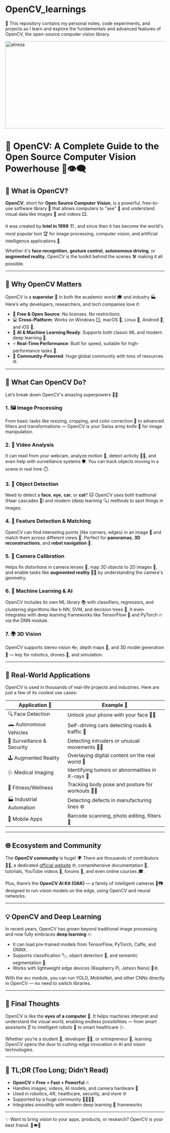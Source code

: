# OpenCV_learnings
📸 This repository contains my personal notes, code experiments, and projects as I learn and explore the fundamentals and advanced features of OpenCV, the open-source computer vision library.


<img width="1284" height="276" alt="alireza" src="https://github.com/user-attachments/assets/e024fd79-6d4f-4f8b-a136-c0a924bcb7c3" />


# 🌟 OpenCV: A Complete Guide to the Open Source Computer Vision Powerhouse 🚀👁️‍🗨️

## 👋 What is OpenCV?

**OpenCV**, short for **Open Source Computer Vision**, is a powerful, free-to-use software library 🎁 that allows computers to "see" 👀 and understand visual data like images 📸 and videos 🎞️.

It was created by **Intel in 1999** 🏗️, and since then it has become the world's most popular tool 🏆 for image processing, computer vision, and artificial intelligence applications 🤖.

Whether it's **face recognition**, **gesture control**, **autonomous driving**, or **augmented reality**, OpenCV is the toolkit behind the scenes 🛠️ making it all possible.

---

## 🎯 Why OpenCV Matters

OpenCV is a **superstar** 🌟 in both the academic world 🎓 and industry 🏭. Here’s why developers, researchers, and tech companies love it:

* 💸 **Free & Open Source**: No licenses. No restrictions.
* 💻 **Cross-Platform**: Works on Windows 🪟, macOS 🍎, Linux 🐧, Android 🤖, and iOS 📱.
* 🧠 **AI & Machine Learning Ready**: Supports both classic ML and modern deep learning 🧠.
* ⚡ **Real-Time Performance**: Built for speed, suitable for high-performance tasks 🚀.
* 🤝 **Community-Powered**: Huge global community with tons of resources 🌐.

---

## 🧱 What Can OpenCV Do?

Let’s break down OpenCV's amazing superpowers 🦸‍♂️:

### 1. 🖼️ Image Processing

From basic tasks like resizing, cropping, and color correction 🌈 to advanced filters and transformations — OpenCV is your Swiss army knife 🔪 for image manipulation.

### 2. 🎥 Video Analysis

It can read from your webcam, analyze motion 🕺, detect activity 🚶‍♂️, and even help with surveillance systems 🛡️. You can track objects moving in a scene in real time ⏱️.

### 3. 🧍 Object Detection

Need to detect a **face**, **eye**, **car**, or **cat**? 🐱 OpenCV uses both traditional (Haar cascades 📐) and modern (deep learning 🔍) methods to spot things in images.

### 4. 🧩 Feature Detection & Matching

OpenCV can find interesting points (like corners, edges) in an image 📍 and match them across different views 🧭. Perfect for **panoramas**, **3D reconstructions**, and **robot navigation** 🤖.

### 5. 📸 Camera Calibration

Helps fix distortions in camera lenses 🎯, map 3D objects to 2D images 📐, and enable tasks like **augmented reality** 🧙‍♂️ by understanding the camera's geometry.

### 6. 🧠 Machine Learning & AI

OpenCV includes its own ML library 📚 with classifiers, regressors, and clustering algorithms like k-NN, SVM, and decision trees 🌳. It even integrates with deep learning frameworks like TensorFlow 🧠 and PyTorch 🔥 via the DNN module.

### 7. 🌍 3D Vision

OpenCV supports stereo vision 👓, depth maps 🌊, and 3D model generation 🧱 — key for robotics, drones 🚁, and simulation.

---

## 🤖 Real-World Applications

OpenCV is used in thousands of real-life projects and industries. Here are just a few of its coolest use cases:

| Application 🌟             | Example 🚀                                        |
| -------------------------- | ------------------------------------------------- |
| 🔍 Face Detection          | Unlock your phone with your face 🧑‍💻            |
| 🛻 Autonomous Vehicles     | Self-driving cars detecting roads & traffic 🚦    |
| 🛑 Surveillance & Security | Detecting intruders or unusual movements 🕵️‍♂️   |
| 🕹️ Augmented Reality      | Overlaying digital content on the real world 🧠   |
| 🩺 Medical Imaging         | Identifying tumors or abnormalities in X-rays 🧬  |
| 💪 Fitness/Wellness        | Tracking body pose and posture for workouts 🧘‍♀️ |
| 🏭 Industrial Automation   | Detecting defects in manufacturing lines ⚙️       |
| 📱 Mobile Apps             | Barcode scanning, photo editing, filters 🎨       |

---

## 🌐 Ecosystem and Community

The **OpenCV community** is huge! 🌍 There are thousands of contributors 🧑‍💻, a dedicated [official website](https://opencv.org/) 🌐, comprehensive documentation 📖, tutorials, YouTube videos 🎥, forums 💬, and even online courses 🎓.

Plus, there’s the **OpenCV AI Kit (OAK)** — a family of intelligent cameras 🧠📷 designed to run vision models on the edge, using OpenCV and neural networks.

---

## 💡 OpenCV and Deep Learning

In recent years, OpenCV has grown beyond traditional image processing and now fully embraces **deep learning** 🔥:

* It can load pre-trained models from TensorFlow, PyTorch, Caffe, and ONNX.
* Supports classification 🏷️, object detection 🎯, and semantic segmentation 🧠.
* Works with lightweight edge devices (Raspberry Pi, Jetson Nano) 🍓⚙️.

With the `dnn` module, you can run YOLO, MobileNet, and other CNNs directly in OpenCV — no need to switch libraries.

---

## 🧭 Final Thoughts

OpenCV is like the **eyes of a computer** 🧿. It helps machines interpret and understand the visual world, enabling endless possibilities — from smart assistants 👂 to intelligent robots 🤖 to smart healthcare 🩺.

Whether you’re a student 🌱, developer 👨‍💻, or entrepreneur 🚀, learning OpenCV opens the door to cutting-edge innovation in AI and vision technologies.

---

## 🌈 TL;DR (Too Long; Didn’t Read)

* **OpenCV = Free + Fast + Powerful** 🔥
* Handles images, videos, AI models, and camera hardware 🎥
* Used in robotics, AR, healthcare, security, and more 🌐
* Supported by a huge community 👨‍👩‍👧‍👦
* Integrates smoothly with modern deep learning 🧠 frameworks

---

✨ Want to bring vision to your apps, products, or research? OpenCV is your best friend. 🫱👁️🫲


